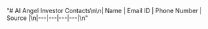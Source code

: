 "# AI Angel Investor Contacts\n\n| Name | Email ID | Phone Number | Source |\n|---|---|---|---|\n" 
